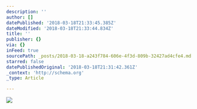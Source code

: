 ```yaml
---
description: ''
author: []
datePublished: '2018-03-18T21:33:45.385Z'
dateModified: '2018-03-18T21:33:44.834Z'
title: ''
publisher: {}
via: {}
inFeed: true
sourcePath: _posts/2018-03-18-a243f784-606e-4f3d-809b-32427ad4cfe4.md
starred: false
datePublishedOriginal: '2018-03-18T21:31:42.361Z'
_context: 'http://schema.org'
_type: Article

---
```

![](https://the-grid-user-content.s3-us-west-2.amazonaws.com/43cccb3d-1d4d-41f7-8f30-a2c10cb1444b.png)